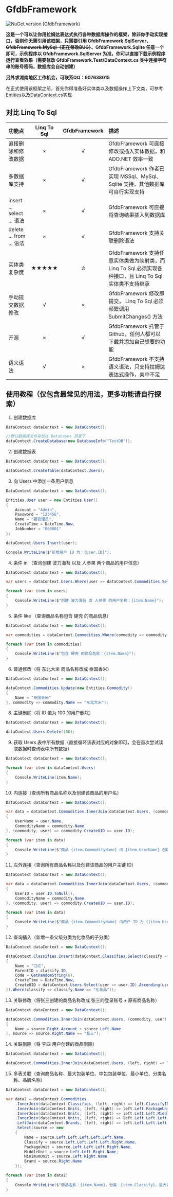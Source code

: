 # GfdbFramework

[![NuGet version (GfdbFramework)](https://img.shields.io/nuget/v/GfdbFramework.svg?style=flat-square)](https://www.nuget.org/packages/GfdbFramework/)

**这是一个可以让你用拉姆达表达式执行各种数据库操作的框架，除非你手动实现接口，否则你无需引用该框架，只需要引用 GfdbFramework.SqlServer、~~GfdbFramework.MySql（正在修改BUG）~~、GfdbFramework.Sqlite 任意一个即可，示例程序以 GfdbFramework.SqlServer 为准，你可以直接下载示例程序运行查看效果（需要修改 GfdbFramework.Test/DataContext.cs 类中连接字符串的账号密码，数据库会自动创建）**

**另外求湖南地区工作机会，可联系QQ：907638015**

在正式使用该框架之前，首先你得准备好实体类以及数据操作上下文类，可参考[Entities](GfdbFramework.Test/Entities)以及[DataContext.cs](GfdbFramework.Test/DataContext.cs)实现

## 对比 Linq To Sql
| 功能点 | Linq To Sql | GfdbFramework | 描述 |
| :----- | :----: | :----: | :----- |
| 直接删除和修改数据 | × | √ | GfdbFramework 可直接修改或插入实体数据，和 ADO.NET 效率一致 |
| 多数据库支持 | × | √ | GfdbFramework 作者已实现 MSSql、MySql、Sqlite 支持，其他数据库可自行实现支持 |
| insert ... select ... 语法 | × | √ | GfdbFramework 可直接将查询结果插入到数据库 |
| delete ... from ... 语法 | × | √ | GfdbFramework 支持关联删除语法 |
| 实体类复杂度 | ★★★★★ | ✰ | GfdbFramework 支持任意实体类做为映射类，而 Linq To Sql 必须实现各种接口，且 Linq To Sql 实体类不支持继承 |
| 手动提交数据修改 | √ | × | GfdbFramework 修改即提交， Linq To Sql 必须频繁调用 SubmitChanges() 方法 |
| 开源 | × | √ | GfdbFramework 托管于 Github，任何人都可以下载并添加自己想要的功能 |
| 语义语法 | √ | × | GfdbFramework 不支持语义语法，只支持拉姆达表达式操作，美中不足 |

## 使用教程（仅包含最常见的用法，更多功能请自行探索）
1. 创建数据库
```c#
DataContext dataContext = new DataContext();

//默认数据库文件存放在 Databases 目录下
dataContext.CreateDatabase(new DatabaseInfo("TestDB"));
```
2. 创建数据表
```c#
DataContext dataContext = new DataContext();

dataContext.CreateTable(dataContext.Users);
```
3. 向 Users 中添加一条用户信息
```c#
DataContext dataContext = new DataContext();

Entities.User user = new Entities.User()
{
    Account = "Admin",
    Password = "123456",
    Name = "著管理员",
    CreateTime = DateTime.Now,
    JobNumber = "000001"
};

dataContext.Users.Insert(user);

Console.WriteLine($"新增用户 ID 为：{user.ID}");
```
4. 条件 in （查询创建 波力海苔 以及 人参果 两个商品的用户信息）
```c#
DataContext dataContext = new DataContext();

var users = dataContext.Users.Where(user => dataContext.Commodities.Select(commodity => commodity.ID).Where(commodity => commodity.Name == "波力海苔" || commodity.Name == "人参果").Contains(user.ID));

foreach (var item in users)
{
    Console.WriteLine($"创建 波力海苔 或 人参果 的用户名称：{item.Name}");
}
```
5. 条件 like （查询商品名称包含 硬壳 的商品信息）
```c#
DataContext dataContext = new DataContext();

var commodities = dataContext.Commodities.Where(commodity => commodity.Name.Like("%硬壳%"));

foreach (var item in commodities)
{
    Console.WriteLine($"包含 硬壳 的商品名称：{item.Name}");
}
```
6. 普通修改（将 东北大米 商品名称改成 泰国香米）
```c#
DataContext dataContext = new DataContext();

dataContext.Commodities.Update(new Entities.Commodity()
{
    Name = "泰国香米"
}, commodity => commodity.Name == "东北大米");
```
8. 主键删除（将 ID 值为 100 的用户删除）
```c#
DataContext dataContext = new DataContext();

dataContext.Users.Delete(100);
```
9. 获取 Users 表中所有数据（直接循环该表对应的对象即可，会在首次尝试读取数据时查询表中所有数据）
```c#
DataContext dataContext = new DataContext();

foreach (var item in dataContext.Users)
{
    Console.WriteLine(item.Name);
}
```
10. 内连接（查询所有商品名称以及创建该商品的用户名）
```c#
DataContext dataContext = new DataContext();

var data = dataContext.Commodities.InnerJoin(dataContext.Users, (commodity, user) => new
{
    UserName = user.Name,
    CommodityName = commodity.Name
}, (commodity, user) => commodity.CreateUID == user.ID);

foreach (var item in data)
{
    Console.WriteLine($"商品 {item.CommodityName} 由 {item.UserName} 创建");
}
```
11. 左外连接（查询所有商品名称以及创建该商品的用户主键 ID）
```c#
DataContext dataContext = new DataContext();

var data = dataContext.Commodities.InnerJoin(dataContext.Users, (commodity, user) => new
{
    UserID = user.ID.ToNull(),
    CommodityName = commodity.Name
}, (commodity, user) => commodity.CreateUID == user.ID);

foreach (var item in data)
{
    Console.WriteLine($"商品 {item.CommodityName} 由用户 ID 为 {(item.UserID.HasValue ? item.UserID.Value : 0)} 的用户创建");
}
```
12. 查询插入（新增一条父级分类为化妆品的子分类）
```c#
DataContext dataContext = new DataContext();

dataContext.Classifies.Insert(dataContext.Classifies.Select(classify => new Entities.Classify()
{
    Name = "口红",
    ParentID = classify.ID,
    Code = GetRandomString(6),
    CreateTime = DateTime.Now,
    CreateUID = dataContext.Users.Select(user => user.ID).Ascending(user => DBFun.NewID()).First()
}).Where(classify => classify.Name == "化妆品"));
```
13. 关联修改（将张三创建的商品名称改成 张三的登录账号 + 原有商品名称）
```c#
DataContext dataContext = new DataContext();

dataContext.Commodities.InnerJoin(dataContext.Users, (commodity, user) => commodity.CreateUID == user.ID).Update(source => new Entities.Commodity()
{
    Name = source.Right.Account + source.Left.Name
}, source => source.Right.Name == "张三");
```
14. 关联删除（将 李四 用户创建的商品删除）
```c#
DataContext dataContext = new DataContext();

dataContext.Commodities.InnerJoin(dataContext.Users, (left, right) => left.CreateUID == right.ID).Delete(source => source.Right.Name == "李四");
```
15. 多表关联（查询商品名称、最大包装单位、中包包装单位、最小单位、分类名称、品牌名称）
```c#
DataContext dataContext = new DataContext();

var data2 = dataContext.Commodities
    .InnerJoin(dataContext.Classifies, (left, right) => left.ClassifyID == right.ID)
    .InnerJoin(dataContext.Units, (left, right) => left.Left.PackageUnitID == right.ID)
    .InnerJoin(dataContext.Units, (left, right) => left.Left.Left.MiddleUnitID == right.ID)
    .InnerJoin(dataContext.Units, (left, right) => left.Left.Left.Left.MinimumUnitID == right.ID)
    .LeftJoin(dataContext.Brands, (left, right) => left.Left.Left.Left.Left.BrandID == right.ID)
    .Select(source => new
    {
        Name = source.Left.Left.Left.Left.Left.Name,
        Classify = source.Left.Left.Left.Left.Right.Name,
        PackageUnit = source.Left.Left.Left.Right.Name,
        MiddleUnit = source.Left.Left.Right.Name,
        MinimumUnit = source.Left.Right.Name,
        Brand = source.Right.Name
    });

foreach (var item in data2)
{
    Console.WriteLine($"商品名称：{item.Name}，分类：{item.Classify}，最大包装单位：{item.PackageUnit}，中包包装单位：{item.MiddleUnit}，零售包装单位：{ item.MinimumUnit}，品牌：{ item.Brand}");
}
```
